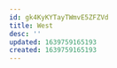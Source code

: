```yaml
---
id: gk4KyKYTayTWmvE5ZFZVd
title: West
desc: ''
updated: 1639759165193
created: 1639759165193
---
```


